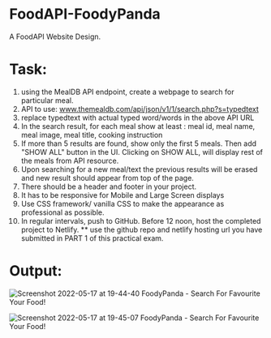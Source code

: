# FoodAPI-FoodyPanda
A FoodAPI Website Design.

# Task:
1. using the MealDB API endpoint, create a webpage to search for particular meal.
2. API to use: www.themealdb.com/api/json/v1/1/search.php?s=typedtext
3. replace typedtext with actual typed word/words in the above API URL
4. In the search result, for each meal show at least : meal id, meal name, meal image, meal title, cooking instruction
5. If more than 5 results are found, show only the first 5 meals. Then add "SHOW ALL" button in the UI. Clicking on SHOW ALL, will display rest of the meals from API resource.
6. Upon searching for a new meal/text the previous results will be erased and new result should appear from top of the page.
7. There should be a header and footer in your project.
8. It has to be responsive for Mobile and Large Screen displays
9. Use CSS framework/ vanilla CSS to make the appearance as professional as possible.
10. In regular intervals, push to GitHub. Before 12 noon, host the completed project to Netlify. ** use the github repo and netlify hosting url you have submitted in PART 1 of this practical exam.

# Output:
![Screenshot 2022-05-17 at 19-44-40 FoodyPanda - Search For Favourite Your Food!](https://user-images.githubusercontent.com/66321598/168826182-affb1943-b7b8-4c23-80b4-474050d9c962.png)

![Screenshot 2022-05-17 at 19-45-07 FoodyPanda - Search For Favourite Your Food!](https://user-images.githubusercontent.com/66321598/168826335-a245ae54-84c5-4a87-9b7b-9b49c125ed02.png)
